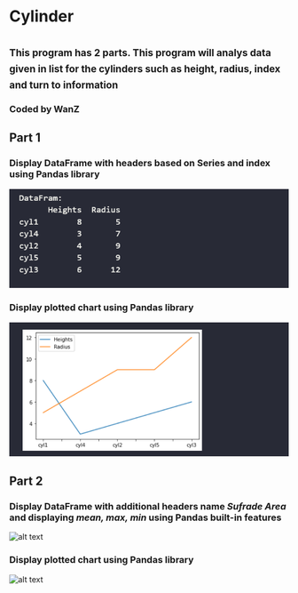 # Cylinder
## <sub>This program has 2 parts. This program will analys data given in list for the cylinders such as height, radius, index and turn to information</sub>
### **Coded by WanZ**

## Part 1
### Display DataFrame with headers based on Series and index using Pandas library
![alt text](https://github.com/wanZ772/Cylinder/blob/main/image.png?raw=true)

### Display plotted chart using Pandas library
![alt text](https://github.com/wanZ772/Cylinder/blob/main/image_2023-06-23_152709409.png?raw=true)


## Part 2
### Display DataFrame with additional headers name _Sufrade Area_ and displaying _mean, max, min_ using Pandas built-in features
![alt text](https://github.com/wanZ772/Cylinder/blob/main]/image_2023-06-23_153609884.png?raw=true)

### Display plotted chart using Pandas library
![alt text](https://github.com/wanZ772/Cylinder/blob/main/image_2023-06-23_153332017.png?raw=true)

